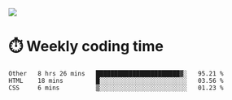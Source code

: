
<p> <img src="https://github-readme-stats.vercel.app/api?username=cozgerest&show_icons=true&hide_border=false" /> </p>

# :stopwatch: Weekly coding time 
<!--START_SECTION:waka-->
```text
Other   8 hrs 26 mins   ███████████████████████▓░   95.21 % 
HTML    18 mins         █░░░░░░░░░░░░░░░░░░░░░░░░   03.56 % 
CSS     6 mins          ▒░░░░░░░░░░░░░░░░░░░░░░░░   01.23 % 
```
<!--END_SECTION:waka-->

